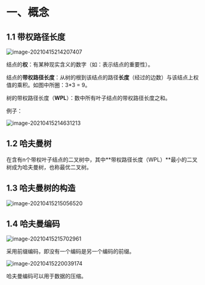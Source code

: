 # 一、概念

## 1.1 带权路径长度

![image-20210415214207407](C:\Users\DELL\AppData\Roaming\Typora\typora-user-images\image-20210415214207407.png)

结点的**权**：有某种现实含义的数字（如：表示结点的重要性）。

结点的**带权路径长度**：从树的根到该结点的路径**长度**（经过的边数）与该结点上权值的乘积。如图中所圈：3*3 = 9。

树的带权路径长度（**WPL**）：数中所有叶子结点的带权路径长度之和。

例子：

![image-20210415214631213](C:\Users\DELL\AppData\Roaming\Typora\typora-user-images\image-20210415214631213.png)

## 1.2 哈夫曼树

在含有n个带权叶子结点的二叉树中，其中**带权路径长度（WPL）**最小的二叉树成为哈夫曼树，也称最优二叉树。



## 1.3 哈夫曼树的构造

![image-20210415215056520](C:\Users\DELL\AppData\Roaming\Typora\typora-user-images\image-20210415215056520.png)

## 1.4 哈夫曼编码

![image-20210415215702961](C:\Users\DELL\AppData\Roaming\Typora\typora-user-images\image-20210415215702961.png)

采用前缀编码，即没有一个编码是另一个编码的前缀。

![image-20210415220039174](C:\Users\DELL\AppData\Roaming\Typora\typora-user-images\image-20210415220039174.png)

哈夫曼编码可以用于数据的压缩。
